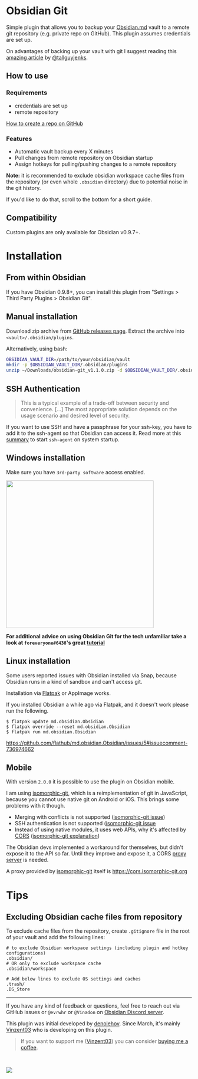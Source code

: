 # Obsidian Git
Simple plugin that allows you to backup your [Obsidian.md](https://obsidian.md) vault to a remote git repository (e.g. private repo on GitHub).
This plugin assumes credentials are set up.

On advantages of backing up your vault with git I suggest reading this [amazing article](https://medium.com/analytics-vidhya/how-i-put-my-mind-under-version-control-24caea37b8a5) by [@tallguyjenks](https://github.com/tallguyjenks).

## How to use

### Requirements
- credentials are set up
- remote repository

[How to create a repo on GitHub](https://docs.github.com/en/github/getting-started-with-github/create-a-repo)

### Features

- Automatic vault backup every X minutes
- Pull changes from remote repository on Obsidian startup
- Assign hotkeys for pulling/pushing changes to a remote repository

**Note:** it is recommended to exclude obsidian workspace cache files from the repository 
(or even whole `.obsidian` directory) due to potential noise in the git history.

If you'd like to do that, scroll to the bottom for a short guide.

## Compatibility
Custom plugins are only available for Obsidian v0.9.7+.

# Installation
## From within Obsidian
If you have Obsidian 0.9.8+, you can install this plugin from "Settings > Third Party Plugins > Obsidian Git".

## Manual installation
Download zip archive from [GitHub releases page](https://github.com/denolehov/obsidian-git/releases).
Extract the archive into `<vault>/.obsidian/plugins`.

Alternatively, using bash:
```bash
OBSIDIAN_VAULT_DIR=/path/to/your/obsidian/vault
mkdir -p $OBSIDIAN_VAULT_DIR/.obsidian/plugins
unzip ~/Downloads/obsidian-git_v1.1.0.zip -d $OBSIDIAN_VAULT_DIR/.obsidian/plugins
```

## SSH Authentication
> This is a typical example of a trade-off between security and convenience. [...] The most appropriate solution depends on the usage scenario and desired level of security.

If you want to use SSH and have a passphrase for your ssh-key, you have to add it to the ssh-agent so that Obsidian can access it. Read more at this [summary](https://unix.stackexchange.com/questions/90853/how-can-i-run-ssh-add-automatically-without-a-password-prompt/90869#90869) to start `ssh-agent` on system startup.

## Windows installation
Make sure you have `3rd-party software` access enabled.

<img
    src = https://raw.githubusercontent.com/denolehov/obsidian-git/master/windows-installation.png
    width = 400>

**For additional advice on using Obsidian Git for the tech unfamiliar take a look at `foreveryone#6438`'s great [tutorial](https://github.com/gitobsidiantutorial/obsidian-git-tut-windows/blob/main/README.md)**

## Linux installation
Some users reported issues with Obsidian installed via Snap, because Obsidian runs in a kind of sandbox and can't access git.

Installation via [Flatpak](https://flathub.org/apps/details/md.obsidian.Obsidian) or AppImage works.

If you installed Obsidian a while ago via Flatpak, and it doesn't work please run the following.

```
$ flatpak update md.obsidian.Obsidian
$ flatpak override --reset md.obsidian.Obsidian
$ flatpak run md.obsidian.Obsidian
```
https://github.com/flathub/md.obsidian.Obsidian/issues/5#issuecomment-736974662

## Mobile
With version `2.0.0` it is possible to use the plugin on Obsidian mobile.

I am using [isomorphic-git](https://isomorphic-git.org/), which is a reimplementation of git in JavaScript, because you cannot use native git on Android or iOS. This brings some problems with it though.
- Merging with conflicts is not supported ([isomorphic-git issue](https://github.com/isomorphic-git/isomorphic-git/issues/325))
- SSH authentication is not supported ([isomorphic-git issue](https://github.com/isomorphic-git/isomorphic-git/issues/231)
- Instead of using native modules, it uses web APIs, why it's affected by [CORS](https://developer.mozilla.org/de/docs/Web/HTTP/CORS) ([isomorphic-git explanation](https://github.com/isomorphic-git/isomorphic-git#cors-support))

The Obsidian devs implemented a workaround for themselves, but didn't expose it to the API so far. Until they improve and expose it, a CORS [proxy server](https://en.wikipedia.org/wiki/Proxy_server) is needed. 

A proxy provided by [isomorphic-git](https://github.com/isomorphic-git/isomorphic-git#cors-support) itself is https://cors.isomorphic-git.org


# Tips
## Excluding Obsidian cache files from repository
To exclude cache files from the repository, create `.gitignore` file in the root of your vault and add the following lines:
```
# to exclude Obsidian workspace settings (including plugin and hotkey configurations)
.obsidian/  
# OR only to exclude workspace cache
.obsidian/workspace 

# Add below lines to exclude OS settings and caches
.trash/
.DS_Store
```
---

If you have any kind of feedback or questions, feel free to reach out via GitHub issues or `@evrwhr` or `@Vinadon` on [Obsidian Discord server](https://discord.com/invite/veuWUTm).

This plugin was initial developed by [denolehov](https://github.com/denolehov). Since March, it's mainly [Vinzent03](https://github.com/Vinzent03) who is developing on this plugin.

> If you want to support me ([Vinzent03](https://github.com/Vinzent03)) you can consider [buying me a coffee](https://www.buymeacoffee.com/Vinzent03).

<br>

<a href="https://www.buymeacoffee.com/Vinzent03"><img src="https://img.buymeacoffee.com/button-api/?text=Buy me a coffee&emoji=&slug=Vinzent03&button_colour=5F7FFF&font_colour=ffffff&font_family=Inter&outline_colour=000000&coffee_colour=FFDD00"></a>
